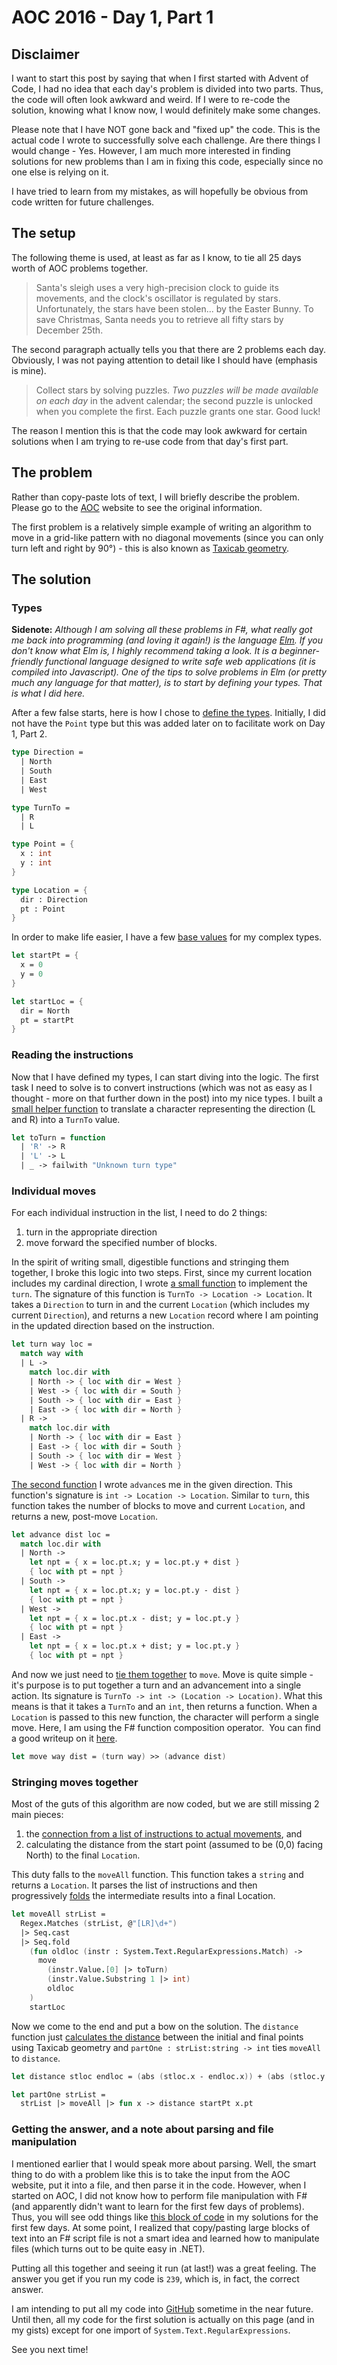 # AOC 2016 - Day 1, Part 1

## Disclaimer

I want to start this post by saying that when I first started with Advent of Code, I had no idea that each day's problem is divided into two parts. Thus, the code will often look awkward and weird. If I were to re-code the solution, knowing what I know now, I would definitely make some changes.

Please note that I have NOT gone back and "fixed up" the code. This is the actual code I wrote to successfully solve each challenge. Are there things I would change - Yes. However, I am much more interested in finding solutions for new problems than I am in fixing this code, especially since no one else is relying on it.

I have tried to learn from my mistakes, as will hopefully be obvious from code written for future challenges.

## The setup

The following theme is used, at least as far as I know, to tie all 25 days worth of AOC problems together.

> Santa's sleigh uses a very high-precision clock to guide its movements, and the clock's oscillator is regulated by stars. Unfortunately, the stars have been stolen... by the Easter Bunny. To save Christmas, Santa needs you to retrieve all fifty stars by December 25th.

The second paragraph actually tells you that there are 2 problems each day. Obviously, I was not paying attention to detail like I should have (emphasis is mine).

> Collect stars by solving puzzles. *Two puzzles will be made available on each day* in the advent calendar; the second puzzle is unlocked when you complete the first. Each puzzle grants one star. Good luck!

The reason I mention this is that the code may look awkward for certain solutions when I am trying to re-use code from that day's first part.

## The problem

Rather than copy-paste lots of text, I will briefly describe the problem. Please go to the [AOC](http://adventofcode.com/2016/day/1) website to see the original information.

The first problem is a relatively simple example of writing an algorithm to move in a grid-like pattern with no diagonal movements (since you can only turn left and right by 90°) - this is also known as [Taxicab geometry](https://en.wikipedia.org/wiki/Taxicab_geometry).

## The solution

### Types

**Sidenote:** *Although I am solving all these problems in F#, what really got me back into programming (and loving it again!) is the language [Elm](http://elm-lang.org/). If you don't know what Elm is, I highly recommend taking a look. It is a beginner-friendly functional language designed to write safe web applications (it is compiled into Javascript). One of the tips to solve problems in Elm (or pretty much any language for that matter), is to start by defining your types. That is what I did here.*

After a few false starts, here is how I chose to [define the types](https://gist.github.com/zakaluka/e72f1f6365880cbad3eab4b729be00eb#file-blog-aocd1p1-types2-fs). Initially, I did not have the `Point` type but this was added later on to facilitate work on Day 1, Part 2.

```fsharp
type Direction =
  | North
  | South
  | East
  | West

type TurnTo =
  | R
  | L

type Point = {
  x : int
  y : int
}

type Location = {
  dir : Direction
  pt : Point
}
```

In order to make life easier, I have a few [base values](https://gist.github.com/zakaluka/9b49dc9155c1880ea9458fe9b11826df#file-blog-aocd1p1-basevalues2-fs) for my complex types.

```fsharp
let startPt = {
  x = 0
  y = 0
}

let startLoc = {
  dir = North
  pt = startPt
}
```

### Reading the instructions

Now that I have defined my types, I can start diving into the logic. The first task I need to solve is to convert instructions (which was not as easy as I thought - more on that further down in the post) into my nice types. I built a [small helper function](https://gist.github.com/zakaluka/1027b294086f6a441e739db6ee29322e#file-blog-aocd1p1-parsefile2-fs) to translate a character representing the direction (L and R) into a `TurnTo` value.

```fsharp
let toTurn = function
  | 'R' -> R
  | 'L' -> L
  | _ -> failwith "Unknown turn type"
```

### Individual moves

For each individual instruction in the list, I need to do 2 things:

1. turn in the appropriate direction
1. move forward the specified number of blocks.

In the spirit of writing small, digestible functions and stringing them together, I broke this logic into two steps. First, since my current location includes my cardinal direction, I wrote [a small function](https://gist.github.com/zakaluka/f62081b26f5d9d6f415cc247460d22d9#file-blog-aocd1p1-turn2-fs) to implement the `turn`. The signature of this function is `TurnTo -> Location -> Location`. It takes a `Direction` to turn in and the current `Location` (which includes my current `Direction`), and returns a new `Location` record where I am pointing in the updated direction based on the instruction.

```fsharp
let turn way loc =
  match way with
  | L ->
    match loc.dir with
    | North -> { loc with dir = West }
    | West -> { loc with dir = South }
    | South -> { loc with dir = East }
    | East -> { loc with dir = North }
  | R ->
    match loc.dir with
    | North -> { loc with dir = East }
    | East -> { loc with dir = South }
    | South -> { loc with dir = West }
    | West -> { loc with dir = North }
```

[The second function](https://gist.github.com/zakaluka/373ae5faffd058077246ec48091fb38c#file-blog-aocd1p1-advance2-fs) I wrote `advance`s me in the given direction. This function's signature is `int -> Location -> Location`. Similar to `turn`, this function takes the number of blocks to move and current `Location`, and returns a new, post-move `Location`.

```fsharp
let advance dist loc =
  match loc.dir with
  | North ->
    let npt = { x = loc.pt.x; y = loc.pt.y + dist }
    { loc with pt = npt }
  | South ->
    let npt = { x = loc.pt.x; y = loc.pt.y - dist }
    { loc with pt = npt }
  | West ->
    let npt = { x = loc.pt.x - dist; y = loc.pt.y }
    { loc with pt = npt }
  | East ->
    let npt = { x = loc.pt.x + dist; y = loc.pt.y }
    { loc with pt = npt }
```

And now we just need to [tie them together](https://gist.github.com/zakaluka/fbe05fb3a30a71d6ed00981d84e74ed5#file-blog-aocd1p1-move2-fs) to `move`. Move is quite simple - it's purpose is to put together a turn and an advancement into a single action. Its signature is `TurnTo -> int -> (Location -> Location)`. What this means is that it takes a `TurnTo` and an `int`, then returns a function. When a `Location` is passed to this new function, the character will perform a single move. Here, I am using the F# function composition operator.  You can find a good writeup on it [here](https://blogs.msdn.microsoft.com/chrsmith/2008/06/14/function-composition/).

```fsharp
let move way dist = (turn way) >> (advance dist)
```

### Stringing moves together

Most of the guts of this algorithm are now coded, but we are still missing 2 main pieces:

1. the [connection from a list of instructions to actual movements](https://gist.github.com/zakaluka/3b2be94503074b911945c7c26cf2cd53#file-blog-aocd1p1-moveall2-fs), and
1. calculating the distance from the start point (assumed to be (0,0) facing North) to the final `Location`.

This duty falls to the `moveAll` function. This function takes a `string` and returns a `Location`. It parses the list of instructions and then progressively [folds](https://en.wikipedia.org/wiki/Fold_(higher-order_function)) the intermediate results into a final Location.

```fsharp
let moveAll strList =
  Regex.Matches (strList, @"[LR]\d+")
  |> Seq.cast
  |> Seq.fold
    (fun oldloc (instr : System.Text.RegularExpressions.Match) ->
      move
        (instr.Value.[0] |> toTurn)
        (instr.Value.Substring 1 |> int)
        oldloc
    )
    startLoc
```

Now we come to the end and put a bow on the solution. The `distance` function just [calculates the distance](https://gist.github.com/zakaluka/564ab0c22e8e5c2735e2e0c824b1ad50#file-blog-aocd1p1-distance2-fs) between the initial and final points using Taxicab geometry and `partOne : strList:string -> int` ties `moveAll` to `distance`.

```fsharp
let distance stloc endloc = (abs (stloc.x - endloc.x)) + (abs (stloc.y - endloc.y))

let partOne strList =
  strList |> moveAll |> fun x -> distance startPt x.pt
```

### Getting the answer, and a note about parsing and file manipulation

I mentioned earlier that I would speak more about parsing. Well, the smart thing to do with a problem like this is to take the input from the AOC website, put it into a file, and then parse it in the code. However, when I started on AOC, I did not know how to perform file manipulation with F# (and apparently didn't want to learn for the first few days of problems). Thus, you will see odd things like [this block of code](https://gist.github.com/zakaluka/d1442c81e8e09b5152f48fb33f8f0b8e#file-blog-aocd1p1-partone2-fs) in my solutions for the first few days. At some point, I realized that copy/pasting large blocks of text into an F# script file is not a smart idea and learned how to manipulate files (which turns out to be quite easy in .NET).

Putting all this together and seeing it run (at last!) was a great feeling. The answer you get if you run my code is `239`, which is, in fact, the correct answer.

I am intending to put all my code into [GitHub](https://github.com/) sometime in the near future. Until then, all my code for the first solution is actually on this page (and in my gists) except for one import of `System.Text.RegularExpressions`.

See you next time!